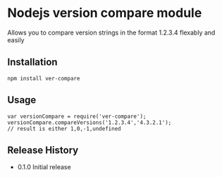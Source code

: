 Nodejs version compare module
=========

Allows you to compare version strings in the format 1.2.3.4 flexably and easily

## Installation

    npm install ver-compare

## Usage

    var versionCompare = require('ver-compare');
    versionCompare.compareVersions('1.2.3.4','4.3.2.1');
    // result is either 1,0,-1,undefined

## Release History

* 0.1.0 Initial release
